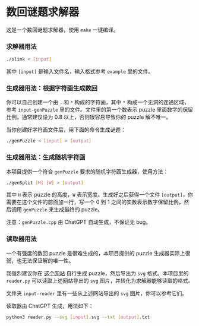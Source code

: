 # 数回谜题求解器

这是一个数回谜题求解器，使用 `make` 一键编译。

### 求解器用法

```bash
./slink < [input]
```

其中 `[input]` 是输入文件名，输入格式参考 `example` 里的文件。

### 生成器用法：根据字符画生成数回

你可以自己创建一个由 `.` 和 `*` 构成的字符画，其中 `*` 构成一个无洞的连通区域，参考 `input-genPuzzle` 里的文件。文件里的第一个数表示 puzzle 里面数字的保留比例，通常建议设为 $0.8$ 以上，否则很容易导致你的 puzzle 解不唯一。

当你创建好字符画文件后，用下面的命令生成谜题：

```bash
./genPuzzle < [input] > [output]
```

### 生成器用法：生成随机字符画

本项目提供一个符合 `genPuzzle` 要求的随机字符画生成器，使用方法：

```bash
./genSplit [H] [W] > [output]
```

其中 `H` 表示 puzzle 的高度，`W` 表示宽度。生成好之后获得一个文件 `[output]`，你需要在这个文件的前面加一行，写一个 $0$ 到 $1$ 之间的实数表示数字保留比例，然后调用 `genPuzzle` 来生成最终的 puzzle。

注意：`genPuzzle.cpp` 由 ChatGPT 自动生成，不保证无 bug。

### 读取器用法

一个有强度的数回 puzzle 是很难生成的，本项目提供的 puzzle 生成器实际上很弱，也无法保证解的唯一性。

我强烈建议你在 [这个网站](https://slitherlink.neocities.org/) 自行生成 puzzle，然后导出为 `svg` 格式。本项目里的 `reader.py` 可以读取上述网站导出的 `svg` 图片，并转化为求解器能够读取的格式。

文件夹 `input-reader` 里有一些从上述网站导出的 `svg` 图片，你可以参考它们。

读取器由 ChatGPT 生成，用法如下：

```bash
python3 reader.py --svg [input].svg --txt [output].txt
```